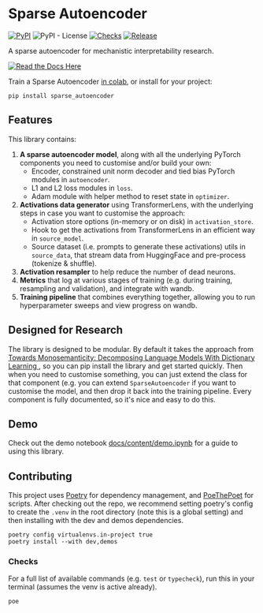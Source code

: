 # Sparse Autoencoder

[![PyPI](https://img.shields.io/pypi/v/sparse_autoencoder?color=blue)](https://pypi.org/project/transformer-lens/)
![PyPI -
License](https://img.shields.io/pypi/l/sparse_autoencoder?color=blue) [![Checks](https://github.com/alan-cooney/sparse_autoencoder/actions/workflows/checks.yml/badge.svg)](https://github.com/alan-cooney/sparse_autoencoder/actions/workflows/checks.yml)
[![Release](https://github.com/alan-cooney/sparse_autoencoder/actions/workflows/release.yml/badge.svg)](https://github.com/alan-cooney/sparse_autoencoder/actions/workflows/release.yml)

A sparse autoencoder for mechanistic interpretability research.

[![Read the Docs
Here](https://img.shields.io/badge/-Read%20the%20Docs%20Here-blue?style=for-the-badge&logo=Read-the-Docs&logoColor=white&link=https://ai-safety-foundation.github.io/sparse_autoencoder/)](https://ai-safety-foundation.github.io/sparse_autoencoder/)

Train a Sparse Autoencoder [in colab](https://colab.research.google.com/github/ai-safety-foundation/sparse_autoencoder/blob/main/docs/content/demo.ipynb), or install for your project:

```shell
pip install sparse_autoencoder
```

## Features

This library contains:

   1. **A sparse autoencoder model**, along with all the underlying PyTorch components you need to
      customise and/or build your own:
      - Encoder, constrained unit norm decoder and tied bias PyTorch modules in `autoencoder`.
      - L1 and L2 loss modules in `loss`.
      - Adam module with helper method to reset state in `optimizer`.
   2. **Activations data generator** using TransformerLens, with the underlying steps in case you
      want to customise the approach:
      - Activation store options (in-memory or on disk) in `activation_store`.
      - Hook to get the activations from TransformerLens in an efficient way in `source_model`.
      - Source dataset (i.e. prompts to generate these activations) utils in `source_data`, that
        stream data from HuggingFace and pre-process (tokenize & shuffle).
   3. **Activation resampler** to help reduce the number of dead neurons.
   4. **Metrics** that log at various stages of training (e.g. during training, resampling and
      validation), and integrate with wandb.
   5. **Training pipeline** that combines everything together, allowing you to run hyperparameter
      sweeps and view progress on wandb.

## Designed for Research

The library is designed to be modular. By default it takes the approach from [Towards
Monosemanticity: Decomposing Language Models With Dictionary Learning
](https://transformer-circuits.pub/2023/monosemantic-features/index.html), so you can pip install
the library and get started quickly. Then when you need to customise something, you can just extend
the class for that component (e.g. you can extend `SparseAutoencoder` if you want to customise the
model, and then drop it back into the training pipeline. Every component is fully documented, so
it's nice and easy to do this.

## Demo

Check out the demo notebook [docs/content/demo.ipynb](https://github.com/ai-safety-foundation/sparse_autoencoder/blob/main/docs/content/demo.ipynb) for a guide to using this library.

## Contributing

This project uses [Poetry](https://python-poetry.org) for dependency management, and
[PoeThePoet](https://poethepoet.natn.io/installation.html) for scripts. After checking out the repo,
we recommend setting poetry's config to create the `.venv` in the root directory (note this is a
global setting) and then installing with the dev and demos dependencies.

```shell
poetry config virtualenvs.in-project true
poetry install --with dev,demos
```

### Checks

For a full list of available commands (e.g. `test` or `typecheck`), run this in your terminal
(assumes the venv is active already).

```shell
poe
```
